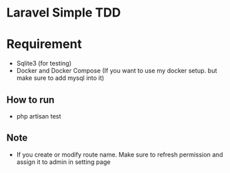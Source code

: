 # Laravel Simple TDD

# Requirement
- Sqlite3 (for testing)
- Docker and Docker Compose (If you want to use my docker setup. but make sure to add mysql into it)

## How to run
- php artisan test

## Note 
- If you create or modify route name. Make sure to refresh permission and assign it to admin in setting page